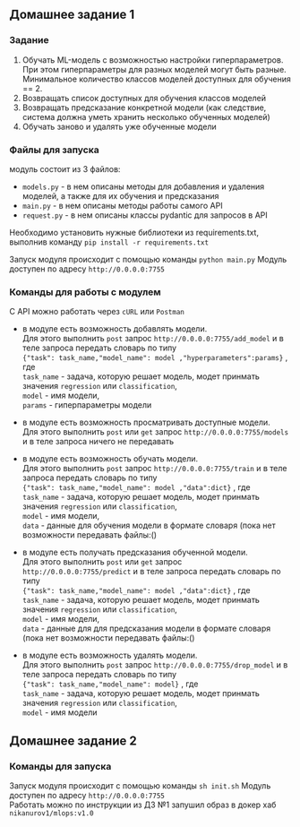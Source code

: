 ## Домашнее задание 1
### Задание 
1. Обучать ML-модель с возможностью настройки гиперпараметров. При этом гиперпараметры для разных моделей могут быть разные. Минимальное количество классов моделей доступных для обучения == 2.  
2. Возвращать список доступных для обучения классов моделей  
3. Возвращать предсказание конкретной модели (как следствие, система должна уметь хранить несколько обученных моделей)  
4. Обучать заново и удалять уже обученные модели  

### Файлы для запуска
модуль состоит из 3 файлов:
* `models.py` - в нем описаны методы для добавления и удаления моделей, а также для их обучения и предсказания
* `main.py` - в нем описаны методы работы самого API
* `request.py` - в нем описаны классы pydantic для запросов в API

Необходимо установить нужные библиотеки из requirements.txt, выполнив команду `pip install -r requirements.txt`

Запуск модуля происходит с помощью команды `python main.py` 
Модуль доступен по адресу `http://0.0.0.0:7755`

### Команды для работы с модулем
С API можно работать через `cURL` или `Postman`

* в модуле есть возможность добавлять модели.  
Для этого выполнить `post` запрос `http://0.0.0.0:7755/add_model` и в теле запроса передать словарь по типу  
`{"task": task_name,"model_name": model ,"hyperparameters":params}` , где  
`task_name` - задача, которую решает модель, модет принмать значения `regression` или `classification`,  
`model` - имя модели,  
`params` - гиперпараметры модели  

* в модуле есть возможность просматривать доступные модели.  
Для этого выполнить `post` или `get` запрос `http://0.0.0.0:7755/models` и в теле запроса ничего не передавать

* в модуле есть возможность обучать модели.  
Для этого выполнить `post` запрос `http://0.0.0.0:7755/train` и в теле запроса передать словарь по типу  
`{"task": task_name,"model_name": model ,"data":dict}` , где  
`task_name` - задача, которую решает модель, модет принмать значения `regression` или `classification`,  
`model` - имя модели,  
`data` - данные для обучения модели в формате словаря (пока нет возможности передавать файлы:()  

* в модуле есть получать предсказания обученной модели.  
Для этого выполнить `post` или `get` запрос `http://0.0.0.0:7755/predict` и в теле запроса передать словарь по типу  
`{"task": task_name,"model_name": model ,"data":dict}` , где  
`task_name` - задача, которую решает модель, модет принмать значения `regression` или `classification`,  
`model` - имя модели,  
`data` - данные для для предсказания модели в формате словаря (пока нет возможности передавать файлы:()  

* в модуле есть возможность удалять модели.  
Для этого выполнить `post` запрос `http://0.0.0.0:7755/drop_model` и в теле запроса передать словарь по типу  
`{"task": task_name,"model_name": model}` , где  
`task_name` - задача, которую решает модель, модет принмать значения `regression` или `classification`,  
`model` - имя модели  


## Домашнее задание 2
### Команды для запуска

Запуск модуля происходит с помощью команды `sh init.sh` 
Модуль доступен по адресу `http://0.0.0.0:7755`  
Работать можно по инструкции из ДЗ №1
запушил образ в докер хаб `nikanurov1/mlops:v1.0`
